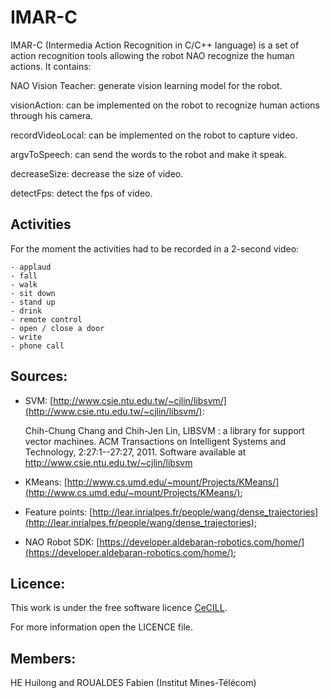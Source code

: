 IMAR-C
======

IMAR-C (Intermedia Action Recognition in C/C++ language) is a set of action recognition tools allowing the robot NAO recognize the human actions.
It contains:

NAO Vision Teacher: generate vision learning model for the robot.

visionAction: can be implemented on the robot to recognize human actions through his camera.

recordVideoLocal: can be implemented on the robot to capture video.

argvToSpeech: can send the words to the robot and make it speak.

decreaseSize: decrease the size of video.

detectFps: detect the fps of video.

## Activities
For the moment the activities had to be recorded in a 2-second video:

	- applaud
	- fall
	- walk
	- sit down
	- stand up
	- drink
	- remote control 
	- open / close a door
	- write	 
	- phone call

## Sources:
* SVM: [http://www.csie.ntu.edu.tw/~cjlin/libsvm/](http://www.csie.ntu.edu.tw/~cjlin/libsvm/):

   Chih-Chung Chang and Chih-Jen Lin, LIBSVM : a library for support
   vector machines. ACM Transactions on Intelligent Systems and
   Technology, 2:27:1--27:27, 2011. Software available at
   http://www.csie.ntu.edu.tw/~cjlin/libsvm

* KMeans: [http://www.cs.umd.edu/~mount/Projects/KMeans/](http://www.cs.umd.edu/~mount/Projects/KMeans/);
* Feature points: [http://lear.inrialpes.fr/people/wang/dense_trajectories](http://lear.inrialpes.fr/people/wang/dense_trajectories);
* NAO Robot SDK: [https://developer.aldebaran-robotics.com/home/](https://developer.aldebaran-robotics.com/home/);

## Licence:
This work is under the free software licence [CeCILL](http://www.cecill.info/).

For more information open the LICENCE file.

## Members:
HE Huilong and ROUALDES Fabien (Institut Mines-Télécom)
